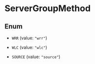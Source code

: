 
# ServerGroupMethod

## Enum


* `WRR` (value: `"wrr"`)

* `WLC` (value: `"wlc"`)

* `SOURCE` (value: `"source"`)




